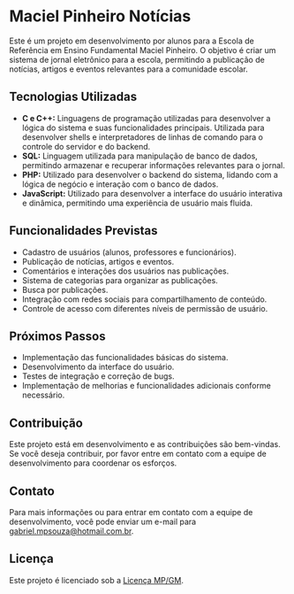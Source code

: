 # Maciel Pinheiro Notícias

Este é um projeto em desenvolvimento por alunos para a Escola de Referência em Ensino Fundamental Maciel Pinheiro. O objetivo é criar um sistema de jornal eletrônico para a escola, permitindo a publicação de notícias, artigos e eventos relevantes para a comunidade escolar.

## Tecnologias Utilizadas

- **C e C++:** Linguagens de programação utilizadas para desenvolver a lógica do sistema e suas funcionalidades principais. Utilizada para desenvolver shells e interpretadores de linhas de comando para o controle do servidor e do backend.
- **SQL:** Linguagem utilizada para manipulação de banco de dados, permitindo armazenar e recuperar informações relevantes para o jornal.
- **PHP:** Utilizado para desenvolver o backend do sistema, lidando com a lógica de negócio e interação com o banco de dados.
- **JavaScript:** Utilizado para desenvolver a interface do usuário interativa e dinâmica, permitindo uma experiência de usuário mais fluida.

## Funcionalidades Previstas

- Cadastro de usuários (alunos, professores e funcionários).
- Publicação de notícias, artigos e eventos.
- Comentários e interações dos usuários nas publicações.
- Sistema de categorias para organizar as publicações.
- Busca por publicações.
- Integração com redes sociais para compartilhamento de conteúdo.
- Controle de acesso com diferentes níveis de permissão de usuário.

## Próximos Passos

- Implementação das funcionalidades básicas do sistema.
- Desenvolvimento da interface do usuário.
- Testes de integração e correção de bugs.
- Implementação de melhorias e funcionalidades adicionais conforme necessário.

## Contribuição

Este projeto está em desenvolvimento e as contribuições são bem-vindas. Se você deseja contribuir, por favor entre em contato com a equipe de desenvolvimento para coordenar os esforços.

## Contato

Para mais informações ou para entrar em contato com a equipe de desenvolvimento, você pode enviar um e-mail para [gabriel.mpsouza@hotmail.com.br](mailto:gabriel.mpsouza@hotmail.com.br).

## Licença

Este projeto é licenciado sob a [Licença MP/GM](https://github.com/gabriel-mpsouza/mp-news/blob/main/LICENSE.txt).

